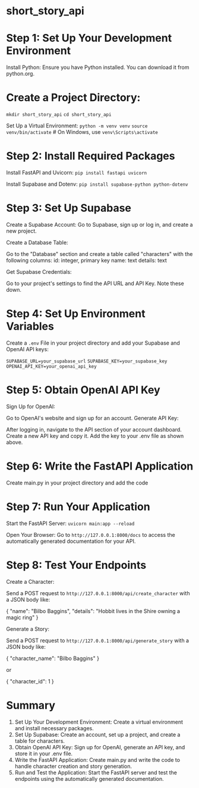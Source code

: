 # short_story_api


# Step 1: Set Up Your Development Environment
Install Python: Ensure you have Python installed. You can download it from python.org.

# Create a Project Directory:

`mkdir short_story_api`
`cd short_story_api`

Set Up a Virtual Environment:
`python -m venv venv`
`source venv/bin/activate`  # On Windows, use `venv\Scripts\activate`


# Step 2: Install Required Packages
Install FastAPI and Uvicorn:
`pip install fastapi uvicorn`

Install Supabase and Dotenv:
`pip install supabase-python python-dotenv`


# Step 3: Set Up Supabase
Create a Supabase Account: Go to Supabase, sign up or log in, and create a new project.

Create a Database Table:

Go to the "Database" section and create a table called "characters" with the following columns:
id: integer, primary key
name: text
details: text

Get Supabase Credentials:

Go to your project's settings to find the API URL and API Key. Note these down.


# Step 4: Set Up Environment Variables
Create a `.env` File in your project directory and add your Supabase and OpenAI API keys:

`SUPABASE_URL=your_supabase_url`
`SUPABASE_KEY=your_supabase_key`
`OPENAI_API_KEY=your_openai_api_key`


# Step 5: Obtain OpenAI API Key
Sign Up for OpenAI:

Go to OpenAI's website and sign up for an account.
Generate API Key:

After logging in, navigate to the API section of your account dashboard.
Create a new API key and copy it.
Add the key to your .env file as shown above.


# Step 6: Write the FastAPI Application
Create main.py in your project directory and add the code


# Step 7: Run Your Application
Start the FastAPI Server:
`uvicorn main:app --reload`

Open Your Browser: Go to `http://127.0.0.1:8000/docs` to access the automatically generated documentation for your API.


# Step 8: Test Your Endpoints
Create a Character:

Send a POST request to `http://127.0.0.1:8000/api/create_character` with a JSON body like:

{
  "name": "Bilbo Baggins",
  "details": "Hobbit lives in the Shire owning a magic ring"
}


Generate a Story:

Send a POST request to `http://127.0.0.1:8000/api/generate_story` with a JSON body like:

{
  "character_name": "Bilbo Baggins"
}

or

{
  "character_id": 1
}


# Summary

1. Set Up Your Development Environment: Create a virtual environment and install necessary packages.
2. Set Up Supabase: Create an account, set up a project, and create a table for characters.
3. Obtain OpenAI API Key: Sign up for OpenAI, generate an API key, and store it in your .env file.
4. Write the FastAPI Application: Create main.py and write the code to handle character creation and story generation.
5. Run and Test the Application: Start the FastAPI server and test the endpoints using the automatically generated documentation.